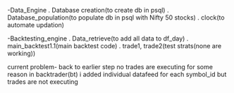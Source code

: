 -Data_Engine
  . Database creation(to create db in psql)
  . Database_population(to populate db in psql with Nifty 50 stocks)
  . clock(to automate updation)

-Backtesting_engine
  . Data_retrieve(to add all data to df_day)
  . main_backtest1.1(main backtest code)
  . trade1, trade2(test strats(none are working))



  current problem- back to earlier step no trades are executing for some reason in backtrader(bt) i added individual datafeed for each symbol_id but trades are not executing
